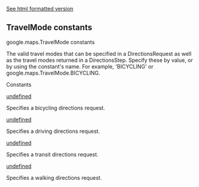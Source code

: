 [See html formatted version](https://huasofoundries.github.io/google-maps-documentation/TravelMode.html)

TravelMode constants
--------------------

google.maps.TravelMode constants

The valid travel modes that can be specified in a DirectionsRequest as well as the travel modes returned in a DirectionsStep. Specify these by value, or by using the constant's name. For example, 'BICYCLING' or google.maps.TravelMode.BICYCLING.

Constants

[undefined](#TravelMode.BICYCLING)

Specifies a bicycling directions request.

[undefined](#TravelMode.DRIVING)

Specifies a driving directions request.

[undefined](#TravelMode.TRANSIT)

Specifies a transit directions request.

[undefined](#TravelMode.WALKING)

Specifies a walking directions request.